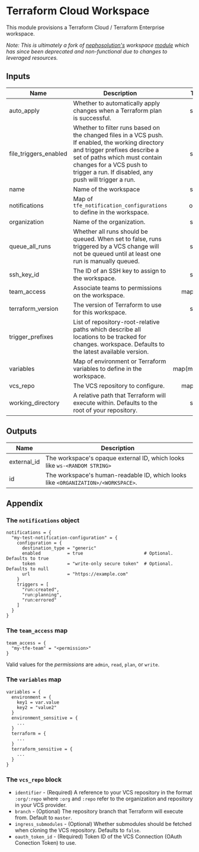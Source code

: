 # Terraform Cloud Workspace

This module provisions a Terraform Cloud / Terraform Enterprise workspace.

_Note: This is ultimately a fork of [nephosolution's](https://github.com/nephosolutions/terraform-tfe-workspace) workspace [module](https://registry.terraform.io/modules/nephosolutions/workspace/tfe/latest) which has since been deprecated and non-functional due to changes to leveraged resources._

<!-- BEGINNING OF PRE-COMMIT-TERRAFORM DOCS HOOK -->
## Inputs

| Name | Description | Type | Default | Required |
|------|-------------|:----:|:-----:|:-----:|
| auto\_apply | Whether to automatically apply changes when a Terraform plan is successful. | string | `"false"` | no |
| file\_triggers\_enabled | Whether to filter runs based on the changed files in a VCS push. If enabled, the working directory and trigger prefixes describe a set of paths which must contain changes for a VCS push to trigger a run. If disabled, any push will trigger a run. | string | `"true"` | no |
| name | Name of the workspace | string | n/a | yes |
| notifications | Map of `tfe_notification_configurations` to define in the workspace. | object | `{}` | no |
| organization | Name of the organization. | string | n/a | yes |
| queue\_all\_runs | Whether all runs should be queued. When set to false, runs triggered by a VCS change will not be queued until at least one run is manually queued. | string | `"true"` | no |
| ssh\_key\_id | The ID of an SSH key to assign to the workspace. | string | `"null"` | no |
| team\_access | Associate teams to permissions on the workspace. | map(string) | `{}` | no |
| terraform\_version | The version of Terraform to use for this workspace. | string | `"null"` | no |
| trigger\_prefixes | List of repository-root-relative paths which describe all locations to be tracked for changes. workspace. Defaults to the latest available version. | list | `"null"` | no |
| variables | Map of environment or Terraform variables to define in the workspace. | map(map(string)) | `{}` | no |
| vcs\_repo | The VCS repository to configure. | map(string) | `{}` | no |
| working\_directory | A relative path that Terraform will execute within. Defaults to the root of your repository. | string | `"null"` | no |

## Outputs

| Name | Description |
|------|-------------|
| external\_id | The workspace's opaque external ID, which looks like `ws-<RANDOM STRING>` |
| id | The workspace's human-readable ID, which looks like `<ORGANIZATION>/<WORKSPACE>`. |

<!-- END OF PRE-COMMIT-TERRAFORM DOCS HOOK -->

## Appendix

### The `notifications` object

```hcl
notifications = {
  "my-test-notification-configuration" = {
    configuration = {
      destination_type = "generic"
      enabled          = true                       # Optional. Defaults to true
      token            = "write-only secure token"  # Optional. Defaults to null
      url              = "https://example.com"
    }
    triggers = [
      "run:created",
      "run:planning",
      "run:errored"
    ]
  }
}
```

### The `team_access` map

```hcl
team_access = {
  "my-tfe-team" = "<permission>"
}
```

Valid values for the _permissions_ are `admin`, `read`, `plan`, or `write`.

### The `variables` map

```hcl
variables = {
  environment = {
    key1 = var.value
    key2 = "value2"
  }
  environment_sensitive = {
    ...
  }
  terraform = {
    ...
  }
  terraform_sensitive = {
    ...
  }
}
```

### The `vcs_repo` block

* `identifier` - (Required) A reference to your VCS repository in the format `:org/:repo` where `:org` and `:repo` refer to the organization and repository in your VCS provider.
* `branch` - (Optional) The repository branch that Terraform will execute from. Default to `master`.
* `ingress_submodules` - (Optional) Whether submodules should be fetched when cloning the VCS repository. Defaults to `false`.
* `oauth_token_id` - (Required) Token ID of the VCS Connection (OAuth Conection Token) to use.

